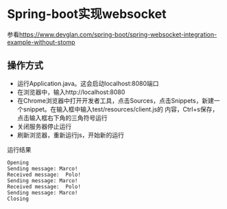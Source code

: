 # Spring-boot实现websocket

参看<https://www.devglan.com/spring-boot/spring-websocket-integration-example-without-stomp>

## 操作方式

- 运行Application.java。这会启动localhost:8080端口
- 在浏览器中，输入http://localhost:8080
- 在Chrome浏览器中打开开发者工具，点击Sources，点击Snippets，新建一个snippet。在输入框中输入test/resources/client.js的
内容，Ctrl+s保存，点击输入框右下角的三角符号运行
- 关闭服务器停止运行
- 刷新浏览器，重新运行js，开始新的运行

运行结果

```text
Opening
Sending message: Marco!
Received message:  Polo!
Sending message: Marco!
Received message:  Polo!
Sending message: Marco!
Closing
```